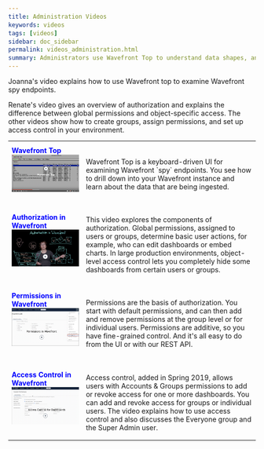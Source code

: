 ```yaml
---
title: Administration Videos
keywords: videos
tags: [videos]
sidebar: doc_sidebar
permalink: videos_administration.html
summary: Administrators use Wavefront Top to understand data shapes, and permissions and access for authorization.
---
```

Joanna's video explains how to use Wavefront top to examine Wavefront spy endpoints.

Renate's video gives an overview of authorization and explains the difference between global permissions and object-specific access. The other videos show how to create groups, assign permissions, and set up access control in your environment.

<table style="width: 100%;">
<tbody>
<tr>
<td width="30%"><strong><font color="blue">Wavefront Top</font></strong><br><a href=" https://youtu.be/XROitQwFCJs" target="_blank"><img src="images/v_wftop.png"  alt="Wavefront Top"/></a></td>
<td width="70%"><br><p>Wavefront Top is a keyboard-driven UI for examining Wavefront `spy` endpoints. You see how to drill down into your Wavefront instance and learn about the data that are being ingested. </p> </td>
</tr>
<tr>
<td width="30%"><strong><font color="blue">Authorization in Wavefront</font></strong><br><a href=" https://youtu.be/-HFb1AJINrY" target="_blank"><img src="images/v_authorization.png"  alt="Authorization in Wavefront"/></a></td>
<td width="70%"><br><p>This video explores the components of authorization. Global permissions, assigned to users or groups, determine basic user actions, for example, who can edit dashboards or embed charts. In large production environments, object-level access control lets you completely hide some dashboards from certain users or groups. </p> </td>
</tr>
<tr>
<td><strong><font color="blue">Permissions in Wavefront</font></strong><br>
<a href="https://youtu.be/kQ-w-DyjW5M" target="_blank"><img src="/images/v_permissions_2019.png"  alt="Permissions for Users and Groups"/></a></td>
<td><br>
<p>Permissions are the basis of authorization. You start with default permissions, and can then add and remove permissions at the group level or for individual users. Permissions are additive, so you have fine-grained control. And it's all easy to do from the UI or with our REST API. </p>
</td>
</tr>
<tr>
<td><strong><font color="blue">Access Control in Wavefront</font></strong><br>
<a href="https://youtu.be/45E4pkann0E" target="_blank"><img src="images/v_access.png" alt="Wavefront access control"/></a></td>
<td><br>
<p>Access control, added in Spring 2019, allows users with Accounts & Groups permissions to add or revoke access for one or more dashboards. You can add and revoke access for groups or individual users. The video explains how to use access control and also discusses the Everyone group and the Super Admin user. </p>
</td>
</tr>
</tbody>
</table>
